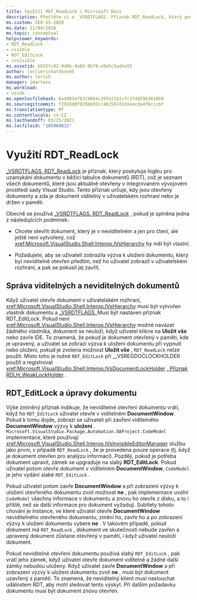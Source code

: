 ```yaml
---
title: Využití RDT_ReadLock | Microsoft Docs
description: Přečtěte si o _VSRDTFLAGS. Příznak RDT_ReadLock, který poskytuje logiku pro uzamykání dokumentu v běžící tabulce dokumentů.
ms.custom: SEO-VS-2020
ms.date: 11/04/2016
ms.topic: conceptual
helpviewer_keywords:
- RDT_ReadLock
- visible
- RDT_EditLock
- invisible
ms.assetid: b935fc82-9d6b-4a8d-9b70-e9a5c5ad4a55
author: leslierichardson95
ms.author: lerich
manager: jmartens
ms.workload:
- vssdk
ms.openlocfilehash: 6add02e763c9664c19fe21b1cfc37dd29b3010b9
ms.sourcegitcommit: f2916d8fd296b92cc402597d1d1eecda4f6cccbf
ms.translationtype: MT
ms.contentlocale: cs-CZ
ms.lasthandoff: 03/25/2021
ms.locfileid: "105060832"
---
```

# <a name="rdt_readlock-usage"></a>Využití RDT_ReadLock

[_VSRDTFLAGS. RDT_ReadLock](<xref:Microsoft.VisualStudio.Shell.Interop._VSRDTFLAGS.RDT_ReadLock>) je příznak, který poskytuje logiku pro uzamykání dokumentu v běžící tabulce dokumentů (RDT), což je seznam všech dokumentů, které jsou aktuálně otevřeny v integrovaném vývojovém prostředí sady Visual Studio. Tento příznak určuje, kdy jsou otevřeny dokumenty a zda je dokument viditelný v uživatelském rozhraní nebo je držen v paměti.

Obecně se používá [_VSRDTFLAGS. RDT_ReadLock](<xref:Microsoft.VisualStudio.Shell.Interop._VSRDTFLAGS.RDT_ReadLock>) , pokud je splněna jedna z následujících podmínek:

- Chcete otevřít dokument, který je v neviditelném a jen pro čtení, ale ještě není vytvořený, což <xref:Microsoft.VisualStudio.Shell.Interop.IVsHierarchy> by měl být vlastní.

- Požadujete, aby se uživateli zobrazila výzva k uložení dokumentu, který byl neviditelně otevřen předtím, než ho uživatel zobrazil v uživatelském rozhraní, a pak se pokusil jej zavřít.

## <a name="how-to-manage-visible-and-invisible-documents"></a>Správa viditelných a neviditelných dokumentů

Když uživatel otevře dokument v uživatelském rozhraní, <xref:Microsoft.VisualStudio.Shell.Interop.IVsHierarchy> musí být vytvořen vlastník dokumentu a [_VSRDTFLAGS. ](<xref:Microsoft.VisualStudio.Shell.Interop._VSRDTFLAGS.RDT_EditLock>) Musí být nastaven příznak RDT_EditLock. Pokud není <xref:Microsoft.VisualStudio.Shell.Interop.IVsHierarchy> možné navázat žádného vlastníka, dokument se neuloží, když uživatel klikne na **Uložit vše** nebo zavře IDE. To znamená, že pokud je dokument otevřený v paměti, kde je upravený, a uživatel se zobrazí výzva k uložení dokumentu při vypnutí nebo uložení, pokud je zvolena možnost **Uložit vše** , `RDT_ReadLock` nelze použít. Místo toho je nutné `RDT_EditLock` při __VSREGDOCLOCKHOLDER použít a registrovat <xref:Microsoft.VisualStudio.Shell.Interop.IVsDocumentLockHolder> [. Příznak RDLH_WeakLockHolder](<xref:Microsoft.VisualStudio.Shell.Interop.__VSREGDOCLOCKHOLDER.RDLH_WeakLockHolder>) .

## <a name="rdt_editlock-and-document-modification"></a>RDT_EditLock a úpravy dokumentu

Výše zmíněný příznak indikuje, že neviditelné otevření dokumentu vrátí, když ho `RDT_EditLock` uživatel otevře v viditelném **DocumentWindow**. Pokud k tomu dojde, zobrazí se uživateli při zavření viditelného **DocumentWindow** výzvy k **uložení** . `Microsoft.VisualStudio.Package.Automation.OAProject.CodeModel` implementace, které používají <xref:Microsoft.VisualStudio.Shell.Interop.IVsInvisibleEditorManager> službu jako první, v případě `RDT_ReadLock` , že je provedena pouze operace (tj. když je dokument otevřen pro analýzu informací). Později, pokud je potřeba dokument upravit, zámek se upgraduje na slabý **RDT_EditLock**. Pokud uživatel potom otevře dokument v viditelném **DocumentWindow**, `CodeModel` je jeho vydání slabé `RDT_EditLock` .

Pokud uživatel potom zavře **DocumentWindow** a při zobrazení výzvy k uložení otevřeného dokumentu zvolí možnost **ne** , pak implementace uvolní `CodeModel` všechny informace v dokumentu a znovu ho otevře z disku, a to i příště, než se další informace pro dokument vyžadují. Subtlety tohoto chování je instance, ve které uživatel otevře **DocumentWindow** neviditelného otevřeného dokumentu, změní ho, zavře ho a po zobrazení výzvy k uložení dokumentu vybere **ne** . V takovém případě, pokud dokument má `RDT_ReadLock` , dokument ve skutečnosti nebude zavřen a upravený dokument zůstane otevřený v paměti, i když uživatel neuloží dokument.

Pokud neviditelné otevření dokumentu používá slabý `RDT_EditLock` , pak vrátí jeho zámek, když uživatel otevře dokument viditelně a žádné další zámky nebudou uloženy. Když uživatel zavře **DocumentWindow** a při zobrazení výzvy k uložení dokumentu zvolí **ne** , musí být dokument uzavřený z paměti. To znamená, že neviditelný klient musí naslouchat událostem RDT, aby mohl sledovat tento výskyt. Při dalším požadavku dokumentu musí být dokument znovu otevřen.
